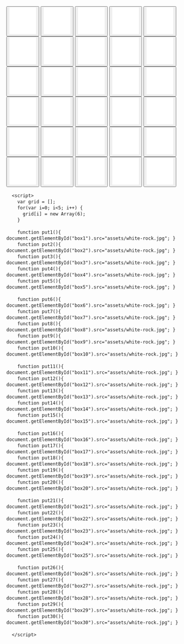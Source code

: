 <html>
   <body>
      <button type="button" onclick="put1()">
         <img id="box1" src="assets/empty-token.jpg" width=70" height="70">
      </button>
      <button type="button" onclick="put2()">
         <img id="box2" src="assets/empty-token.jpg" width=70" height="70">
      </button>
      <button type="button" onclick="put3()">
         <img id="box3" src="assets/empty-token.jpg" width=70" height="70">
      </button>
      <button type="button" onclick="put4()">
         <img id="box4" src="assets/empty-token.jpg" width=70" height="70">
      </button>
      <button type="button" onclick="put5()">
         <img id="box5" src="assets/empty-token.jpg" width=70" height="70">
      </button>
      <br>
      <button type="button" onclick="put6()">
         <img id="box6" src="assets/empty-token.jpg" width=70" height="70">
      </button>
      <button type="button" onclick="put7()">
         <img id="box7" src="assets/empty-token.jpg" width=70" height="70">
      </button>
      <button type="button" onclick="put8()">
         <img id="box8" src="assets/empty-token.jpg" width=70" height="70">
      </button>
      <button type="button" onclick="put9()">
         <img id="box9" src="assets/empty-token.jpg" width=70" height="70">
      </button>
      <button type="button" onclick="put10()">
         <img id="box10" src="assets/empty-token.jpg" width=70" height="70">
      </button>
      <br>
      <button type="button" onclick="put11()">
         <img id="box11" src="assets/empty-token.jpg" width=70" height="70">
      </button>
      <button type="button" onclick="put12()">
         <img id="box12" src="assets/empty-token.jpg" width=70" height="70">
      </button>
      <button type="button" onclick="put13()">
         <img id="box13" src="assets/empty-token.jpg" width=70" height="70">
      </button>
      <button type="button" onclick="put14()">
         <img id="box14" src="assets/empty-token.jpg" width=70" height="70">
      </button>
      <button type="button" onclick="put15()">
         <img id="box15" src="assets/empty-token.jpg" width=70" height="70">
      </button>
      <br>
      <button type="button" onclick="put16()">
         <img id="box16" src="assets/empty-token.jpg" width=70" height="70">
      </button>
      <button type="button" onclick="put17()">
         <img id="box17" src="assets/empty-token.jpg" width=70" height="70">
      </button>
      <button type="button" onclick="put18()">
         <img id="box18" src="assets/empty-token.jpg" width=70" height="70">
      </button>
      <button type="button" onclick="put19()">
         <img id="box19" src="assets/empty-token.jpg" width=70" height="70">
      </button>
      <button type="button" onclick="put20()">
         <img id="box20" src="assets/empty-token.jpg" width=70" height="70">
      </button>
      <br>
      <button type="button" onclick="put21()">
         <img id="box21" src="assets/empty-token.jpg" width=70" height="70">
      </button>
      <button type="button" onclick="put22()">
         <img id="box22" src="assets/empty-token.jpg" width=70" height="70">
      </button>
      <button type="button" onclick="put23()">
         <img id="box23" src="assets/empty-token.jpg" width=70" height="70">
      </button>
      <button type="button" onclick="put24()">
         <img id="box24" src="assets/empty-token.jpg" width=70" height="70">
      </button>
      <button type="button" onclick="put25()">
         <img id="box25" src="assets/empty-token.jpg" width=70" height="70">
      </button>
      <br>
      <button type="button" onclick="put26()">
         <img id="box26" src="assets/empty-token.jpg" width=70" height="70">
      </button>
      <button type="button" onclick="put27()">
         <img id="box27" src="assets/empty-token.jpg" width=70" height="70">
      </button>
      <button type="button" onclick="put28()">
         <img id="box28" src="assets/empty-token.jpg" width=70" height="70">
      </button>
      <button type="button" onclick="put29()">
         <img id="box29" src="assets/empty-token.jpg" width=70" height="70">
      </button>
      <button type="button" onclick="put30()">
         <img id="box30" src="assets/empty-token.jpg" width=70" height="70">
      </button>

      <script>
        var grid = [];
        for(var i=0; i<5; i++) {
          grid[i] = new Array(6);
        }

        function put1(){ document.getElementById("box1").src="assets/white-rock.jpg"; }
        function put2(){ document.getElementById("box2").src="assets/white-rock.jpg"; }
        function put3(){ document.getElementById("box3").src="assets/white-rock.jpg"; }
        function put4(){ document.getElementById("box4").src="assets/white-rock.jpg"; }
        function put5(){ document.getElementById("box5").src="assets/white-rock.jpg"; }

        function put6(){ document.getElementById("box6").src="assets/white-rock.jpg"; }
        function put7(){ document.getElementById("box7").src="assets/white-rock.jpg"; }
        function put8(){ document.getElementById("box8").src="assets/white-rock.jpg"; }
        function put9(){ document.getElementById("box9").src="assets/white-rock.jpg"; }
        function put10(){ document.getElementById("box10").src="assets/white-rock.jpg"; }

        function put11(){ document.getElementById("box11").src="assets/white-rock.jpg"; }
        function put12(){ document.getElementById("box12").src="assets/white-rock.jpg"; }
        function put13(){ document.getElementById("box13").src="assets/white-rock.jpg"; }
        function put14(){ document.getElementById("box14").src="assets/white-rock.jpg"; }
        function put15(){ document.getElementById("box15").src="assets/white-rock.jpg"; }

        function put16(){ document.getElementById("box16").src="assets/white-rock.jpg"; }
        function put17(){ document.getElementById("box17").src="assets/white-rock.jpg"; }
        function put18(){ document.getElementById("box18").src="assets/white-rock.jpg"; }
        function put19(){ document.getElementById("box19").src="assets/white-rock.jpg"; }
        function put20(){ document.getElementById("box20").src="assets/white-rock.jpg"; }

        function put21(){ document.getElementById("box21").src="assets/white-rock.jpg"; }
        function put22(){ document.getElementById("box22").src="assets/white-rock.jpg"; }
        function put23(){ document.getElementById("box23").src="assets/white-rock.jpg"; }
        function put24(){ document.getElementById("box24").src="assets/white-rock.jpg"; }
        function put25(){ document.getElementById("box25").src="assets/white-rock.jpg"; }

        function put26(){ document.getElementById("box26").src="assets/white-rock.jpg"; }
        function put27(){ document.getElementById("box27").src="assets/white-rock.jpg"; }
        function put28(){ document.getElementById("box28").src="assets/white-rock.jpg"; }
        function put29(){ document.getElementById("box29").src="assets/white-rock.jpg"; }
        function put30(){ document.getElementById("box30").src="assets/white-rock.jpg"; }
        
      </script>

   </body>
</html>
